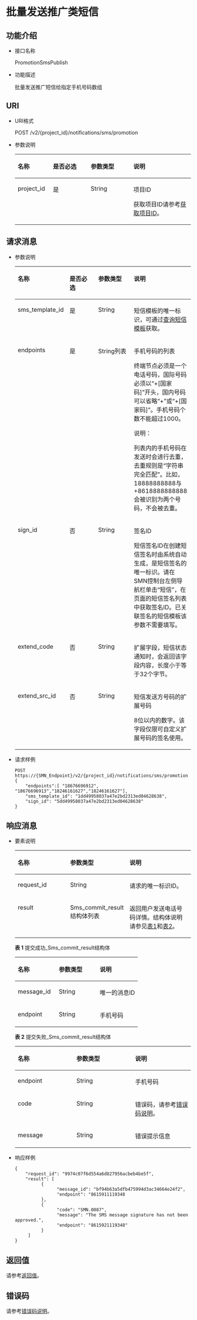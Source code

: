 # 批量发送推广类短信<a name="ZH-CN_TOPIC_0094175384"></a>

## 功能介绍<a name="section772195095418"></a>

-   接口名称

    PromotionSmsPublish

-   功能描述

    批量发送推广短信给指定手机号码数组


## URI<a name="section272650175410"></a>

-   URI格式

    POST /v2/\{project\_id\}/notifications/sms/promotion

-   参数说明

    <a name="table108865095415"></a>
    <table><thead align="left"><tr id="row151972501540"><th class="cellrowborder" valign="top" width="19.998000199980005%" id="mcps1.1.5.1.1"><p id="p5197175045415"><a name="p5197175045415"></a><a name="p5197175045415"></a>名称</p>
    </th>
    <th class="cellrowborder" valign="top" width="21.42785721427857%" id="mcps1.1.5.1.2"><p id="p14197195085414"><a name="p14197195085414"></a><a name="p14197195085414"></a>是否必选</p>
    </th>
    <th class="cellrowborder" valign="top" width="24.287571242875714%" id="mcps1.1.5.1.3"><p id="p419711504545"><a name="p419711504545"></a><a name="p419711504545"></a>参数类型</p>
    </th>
    <th class="cellrowborder" valign="top" width="34.28657134286571%" id="mcps1.1.5.1.4"><p id="p01971350175411"><a name="p01971350175411"></a><a name="p01971350175411"></a>说明</p>
    </th>
    </tr>
    </thead>
    <tbody><tr id="row419795012542"><td class="cellrowborder" valign="top" width="19.998000199980005%" headers="mcps1.1.5.1.1 "><p id="p6197135018547"><a name="p6197135018547"></a><a name="p6197135018547"></a>project_id</p>
    </td>
    <td class="cellrowborder" valign="top" width="21.42785721427857%" headers="mcps1.1.5.1.2 "><p id="p141971150105411"><a name="p141971150105411"></a><a name="p141971150105411"></a>是</p>
    </td>
    <td class="cellrowborder" valign="top" width="24.287571242875714%" headers="mcps1.1.5.1.3 "><p id="p1919717509546"><a name="p1919717509546"></a><a name="p1919717509546"></a>String</p>
    </td>
    <td class="cellrowborder" valign="top" width="34.28657134286571%" headers="mcps1.1.5.1.4 "><p id="p5197750135410"><a name="p5197750135410"></a><a name="p5197750135410"></a>项目ID</p>
    <p id="p01971850185418"><a name="p01971850185418"></a><a name="p01971850185418"></a>获取项目ID请参考<a href="获取项目ID.md">获取项目ID</a>。</p>
    </td>
    </tr>
    </tbody>
    </table>


## 请求消息<a name="section14103050145410"></a>

-   参数说明

    <a name="table962323915164"></a>
    <table><thead align="left"><tr id="row6623193921617"><th class="cellrowborder" valign="top" width="19.998000199980005%" id="mcps1.1.5.1.1"><p id="p146231397162"><a name="p146231397162"></a><a name="p146231397162"></a>名称</p>
    </th>
    <th class="cellrowborder" valign="top" width="21.42785721427857%" id="mcps1.1.5.1.2"><p id="p2623193951614"><a name="p2623193951614"></a><a name="p2623193951614"></a>是否必选</p>
    </th>
    <th class="cellrowborder" valign="top" width="24.287571242875714%" id="mcps1.1.5.1.3"><p id="p18623183951617"><a name="p18623183951617"></a><a name="p18623183951617"></a>参数类型</p>
    </th>
    <th class="cellrowborder" valign="top" width="34.28657134286571%" id="mcps1.1.5.1.4"><p id="p15623739141612"><a name="p15623739141612"></a><a name="p15623739141612"></a>说明</p>
    </th>
    </tr>
    </thead>
    <tbody><tr id="row462416393167"><td class="cellrowborder" valign="top" width="19.998000199980005%" headers="mcps1.1.5.1.1 "><p id="p7624183981610"><a name="p7624183981610"></a><a name="p7624183981610"></a>sms_template_id</p>
    </td>
    <td class="cellrowborder" valign="top" width="21.42785721427857%" headers="mcps1.1.5.1.2 "><p id="p46247396169"><a name="p46247396169"></a><a name="p46247396169"></a>是</p>
    </td>
    <td class="cellrowborder" valign="top" width="24.287571242875714%" headers="mcps1.1.5.1.3 "><p id="p1162417397168"><a name="p1162417397168"></a><a name="p1162417397168"></a>String</p>
    </td>
    <td class="cellrowborder" valign="top" width="34.28657134286571%" headers="mcps1.1.5.1.4 "><p id="p13624203981611"><a name="p13624203981611"></a><a name="p13624203981611"></a>短信模板的唯一标识，可通过<a href="查询短信模板.md">查询短信模板</a>获取。</p>
    </td>
    </tr>
    <tr id="row1262413916165"><td class="cellrowborder" valign="top" width="19.998000199980005%" headers="mcps1.1.5.1.1 "><p id="p1762493931619"><a name="p1762493931619"></a><a name="p1762493931619"></a>endpoints</p>
    </td>
    <td class="cellrowborder" valign="top" width="21.42785721427857%" headers="mcps1.1.5.1.2 "><p id="p1962443910167"><a name="p1962443910167"></a><a name="p1962443910167"></a>是</p>
    </td>
    <td class="cellrowborder" valign="top" width="24.287571242875714%" headers="mcps1.1.5.1.3 "><p id="p2624113919164"><a name="p2624113919164"></a><a name="p2624113919164"></a>String列表</p>
    </td>
    <td class="cellrowborder" valign="top" width="34.28657134286571%" headers="mcps1.1.5.1.4 "><p id="p1262415398162"><a name="p1262415398162"></a><a name="p1262415398162"></a>手机号码的列表</p>
    <p id="p146241139191616"><a name="p146241139191616"></a><a name="p146241139191616"></a>终端节点必须是一个电话号码，国际号码必须以“+[国家码]”开头，国内号码可以省略“+”或“+[国家码]”。手机号码个数不能超过1000。</p>
    <div class="note" id="note6624143920166"><a name="note6624143920166"></a><a name="note6624143920166"></a><span class="notetitle"> 说明： </span><div class="notebody"><p id="p962423919162"><a name="p962423919162"></a><a name="p962423919162"></a>列表内的手机号码在发送时会进行去重，去重规则是“字符串完全匹配”。比如，18888888888与+8618888888888会被识别为两个号码，不会被去重。</p>
    </div></div>
    </td>
    </tr>
    <tr id="row262412397169"><td class="cellrowborder" valign="top" width="19.998000199980005%" headers="mcps1.1.5.1.1 "><p id="p06241039141610"><a name="p06241039141610"></a><a name="p06241039141610"></a>sign_id</p>
    </td>
    <td class="cellrowborder" valign="top" width="21.42785721427857%" headers="mcps1.1.5.1.2 "><p id="p126241739201610"><a name="p126241739201610"></a><a name="p126241739201610"></a>否</p>
    </td>
    <td class="cellrowborder" valign="top" width="24.287571242875714%" headers="mcps1.1.5.1.3 "><p id="p166241439131619"><a name="p166241439131619"></a><a name="p166241439131619"></a>String</p>
    </td>
    <td class="cellrowborder" valign="top" width="34.28657134286571%" headers="mcps1.1.5.1.4 "><p id="p162416391161"><a name="p162416391161"></a><a name="p162416391161"></a>签名ID</p>
    <p id="p06241039111610"><a name="p06241039111610"></a><a name="p06241039111610"></a>短信签名ID在创建短信签名时由系统自动生成，是短信签名的唯一标识。请在SMN控制台左侧导航栏单击“短信”，在页面的短信签名列表中获取签名ID。已关联签名的短信模板该参数不需要填写。</p>
    </td>
    </tr>
    <tr id="row2625339121610"><td class="cellrowborder" valign="top" width="19.998000199980005%" headers="mcps1.1.5.1.1 "><p id="p362523913167"><a name="p362523913167"></a><a name="p362523913167"></a>extend_code</p>
    </td>
    <td class="cellrowborder" valign="top" width="21.42785721427857%" headers="mcps1.1.5.1.2 "><p id="p1662553916166"><a name="p1662553916166"></a><a name="p1662553916166"></a>否</p>
    </td>
    <td class="cellrowborder" valign="top" width="24.287571242875714%" headers="mcps1.1.5.1.3 "><p id="p56259399169"><a name="p56259399169"></a><a name="p56259399169"></a>String</p>
    </td>
    <td class="cellrowborder" valign="top" width="34.28657134286571%" headers="mcps1.1.5.1.4 "><p id="p1162563915166"><a name="p1162563915166"></a><a name="p1162563915166"></a>扩展字段，短信状态通知时，会返回该字段内容，长度小于等于32个字节。</p>
    </td>
    </tr>
    <tr id="row12625639141616"><td class="cellrowborder" valign="top" width="19.998000199980005%" headers="mcps1.1.5.1.1 "><p id="p26251839181612"><a name="p26251839181612"></a><a name="p26251839181612"></a>extend_src_id</p>
    </td>
    <td class="cellrowborder" valign="top" width="21.42785721427857%" headers="mcps1.1.5.1.2 "><p id="p462511396166"><a name="p462511396166"></a><a name="p462511396166"></a>否</p>
    </td>
    <td class="cellrowborder" valign="top" width="24.287571242875714%" headers="mcps1.1.5.1.3 "><p id="p1625939191612"><a name="p1625939191612"></a><a name="p1625939191612"></a>String</p>
    </td>
    <td class="cellrowborder" valign="top" width="34.28657134286571%" headers="mcps1.1.5.1.4 "><p id="p8625113971617"><a name="p8625113971617"></a><a name="p8625113971617"></a>短信发送方号码的扩展号码</p>
    <p id="p562543991612"><a name="p562543991612"></a><a name="p562543991612"></a>8位以内的数字。该字段仅限可自定义扩展号码的签名使用。</p>
    </td>
    </tr>
    </tbody>
    </table>

-   请求样例

    ```
    POST https://{SMN_Endpoint}/v2/{project_id}/notifications/sms/promotion 
    {
        "endpoints":[ "18676696912", "18676696913","18246161627","18246161627"],
        "sms_template_id": "1dd49958037a47e2bd2313ed04628638",
        "sign_id": "5dd49958037a47e2bd2313ed04628638"
    }
    ```


## 响应消息<a name="section18103150185411"></a>

-   要素说明

    <a name="table13103850195419"></a>
    <table><thead align="left"><tr id="row17197125017548"><th class="cellrowborder" valign="top" width="32.5%" id="mcps1.1.4.1.1"><p id="p17197450115418"><a name="p17197450115418"></a><a name="p17197450115418"></a>名称</p>
    </th>
    <th class="cellrowborder" valign="top" width="23.75%" id="mcps1.1.4.1.2"><p id="p15197550125412"><a name="p15197550125412"></a><a name="p15197550125412"></a>参数类型</p>
    </th>
    <th class="cellrowborder" valign="top" width="43.75%" id="mcps1.1.4.1.3"><p id="p141971350145411"><a name="p141971350145411"></a><a name="p141971350145411"></a>说明</p>
    </th>
    </tr>
    </thead>
    <tbody><tr id="row419710507544"><td class="cellrowborder" valign="top" width="32.5%" headers="mcps1.1.4.1.1 "><p id="p18197950135413"><a name="p18197950135413"></a><a name="p18197950135413"></a>request_id</p>
    </td>
    <td class="cellrowborder" valign="top" width="23.75%" headers="mcps1.1.4.1.2 "><p id="p19197135055420"><a name="p19197135055420"></a><a name="p19197135055420"></a>String</p>
    </td>
    <td class="cellrowborder" valign="top" width="43.75%" headers="mcps1.1.4.1.3 "><p id="p181971850165415"><a name="p181971850165415"></a><a name="p181971850165415"></a>请求的唯一标识ID。</p>
    </td>
    </tr>
    <tr id="row82721711132514"><td class="cellrowborder" valign="top" width="32.5%" headers="mcps1.1.4.1.1 "><p id="p1327271152519"><a name="p1327271152519"></a><a name="p1327271152519"></a>result</p>
    </td>
    <td class="cellrowborder" valign="top" width="23.75%" headers="mcps1.1.4.1.2 "><p id="p1736341117226"><a name="p1736341117226"></a><a name="p1736341117226"></a>Sms_commit_result结构体列表</p>
    </td>
    <td class="cellrowborder" valign="top" width="43.75%" headers="mcps1.1.4.1.3 "><p id="p132727111254"><a name="p132727111254"></a><a name="p132727111254"></a>返回用户发送电话号码详情。结构体说明请参见<a href="#table359149193610">表1</a>和<a href="#table107722026173717">表2</a>。</p>
    </td>
    </tr>
    </tbody>
    </table>

    **表 1**  提交成功\_Sms\_commit\_result结构体

    <a name="table359149193610"></a>
    <table><thead align="left"><tr id="zh-cn_topic_0101731320_row1282018614504"><th class="cellrowborder" valign="top" width="33.33333333333333%" id="mcps1.2.4.1.1"><p id="zh-cn_topic_0101731320_p4820196185019"><a name="zh-cn_topic_0101731320_p4820196185019"></a><a name="zh-cn_topic_0101731320_p4820196185019"></a>名称</p>
    </th>
    <th class="cellrowborder" valign="top" width="33.33333333333333%" id="mcps1.2.4.1.2"><p id="zh-cn_topic_0101731320_p188201566506"><a name="zh-cn_topic_0101731320_p188201566506"></a><a name="zh-cn_topic_0101731320_p188201566506"></a>参数类型</p>
    </th>
    <th class="cellrowborder" valign="top" width="33.33333333333333%" id="mcps1.2.4.1.3"><p id="zh-cn_topic_0101731320_p78207613506"><a name="zh-cn_topic_0101731320_p78207613506"></a><a name="zh-cn_topic_0101731320_p78207613506"></a>说明</p>
    </th>
    </tr>
    </thead>
    <tbody><tr id="zh-cn_topic_0101731320_row16820186205011"><td class="cellrowborder" valign="top" width="33.33333333333333%" headers="mcps1.2.4.1.1 "><p id="zh-cn_topic_0101731320_p782016616509"><a name="zh-cn_topic_0101731320_p782016616509"></a><a name="zh-cn_topic_0101731320_p782016616509"></a>message_id</p>
    </td>
    <td class="cellrowborder" valign="top" width="33.33333333333333%" headers="mcps1.2.4.1.2 "><p id="zh-cn_topic_0101731320_p108200620506"><a name="zh-cn_topic_0101731320_p108200620506"></a><a name="zh-cn_topic_0101731320_p108200620506"></a>String</p>
    </td>
    <td class="cellrowborder" valign="top" width="33.33333333333333%" headers="mcps1.2.4.1.3 "><p id="zh-cn_topic_0101731320_p14820116205015"><a name="zh-cn_topic_0101731320_p14820116205015"></a><a name="zh-cn_topic_0101731320_p14820116205015"></a>唯一的消息ID</p>
    </td>
    </tr>
    <tr id="zh-cn_topic_0101731320_row382018617505"><td class="cellrowborder" valign="top" width="33.33333333333333%" headers="mcps1.2.4.1.1 "><p id="zh-cn_topic_0101731320_p1082015614504"><a name="zh-cn_topic_0101731320_p1082015614504"></a><a name="zh-cn_topic_0101731320_p1082015614504"></a>endpoint</p>
    </td>
    <td class="cellrowborder" valign="top" width="33.33333333333333%" headers="mcps1.2.4.1.2 "><p id="zh-cn_topic_0101731320_p158203645013"><a name="zh-cn_topic_0101731320_p158203645013"></a><a name="zh-cn_topic_0101731320_p158203645013"></a>String</p>
    </td>
    <td class="cellrowborder" valign="top" width="33.33333333333333%" headers="mcps1.2.4.1.3 "><p id="zh-cn_topic_0101731320_p18203605017"><a name="zh-cn_topic_0101731320_p18203605017"></a><a name="zh-cn_topic_0101731320_p18203605017"></a>手机号码</p>
    </td>
    </tr>
    </tbody>
    </table>

    **表 2**  提交失败\_Sms\_commit\_result结构体

    <a name="table107722026173717"></a>
    <table><thead align="left"><tr id="zh-cn_topic_0101731320_row1194471517343"><th class="cellrowborder" valign="top" width="33.33333333333333%" id="mcps1.2.4.1.1"><p id="zh-cn_topic_0101731320_p9243120135815"><a name="zh-cn_topic_0101731320_p9243120135815"></a><a name="zh-cn_topic_0101731320_p9243120135815"></a>名称</p>
    </th>
    <th class="cellrowborder" valign="top" width="33.33333333333333%" id="mcps1.2.4.1.2"><p id="zh-cn_topic_0101731320_p8243320135814"><a name="zh-cn_topic_0101731320_p8243320135814"></a><a name="zh-cn_topic_0101731320_p8243320135814"></a>参数类型</p>
    </th>
    <th class="cellrowborder" valign="top" width="33.33333333333333%" id="mcps1.2.4.1.3"><p id="zh-cn_topic_0101731320_p3243820105819"><a name="zh-cn_topic_0101731320_p3243820105819"></a><a name="zh-cn_topic_0101731320_p3243820105819"></a>说明</p>
    </th>
    </tr>
    </thead>
    <tbody><tr id="zh-cn_topic_0101731320_row394441513342"><td class="cellrowborder" valign="top" width="33.33333333333333%" headers="mcps1.2.4.1.1 "><p id="zh-cn_topic_0101731320_p99448153348"><a name="zh-cn_topic_0101731320_p99448153348"></a><a name="zh-cn_topic_0101731320_p99448153348"></a>endpoint</p>
    </td>
    <td class="cellrowborder" valign="top" width="33.33333333333333%" headers="mcps1.2.4.1.2 "><p id="zh-cn_topic_0101731320_p9308141713434"><a name="zh-cn_topic_0101731320_p9308141713434"></a><a name="zh-cn_topic_0101731320_p9308141713434"></a>String</p>
    </td>
    <td class="cellrowborder" valign="top" width="33.33333333333333%" headers="mcps1.2.4.1.3 "><p id="zh-cn_topic_0101731320_p1944815193415"><a name="zh-cn_topic_0101731320_p1944815193415"></a><a name="zh-cn_topic_0101731320_p1944815193415"></a>手机号码</p>
    </td>
    </tr>
    <tr id="zh-cn_topic_0101731320_row1594413159343"><td class="cellrowborder" valign="top" width="33.33333333333333%" headers="mcps1.2.4.1.1 "><p id="zh-cn_topic_0101731320_p4944615173410"><a name="zh-cn_topic_0101731320_p4944615173410"></a><a name="zh-cn_topic_0101731320_p4944615173410"></a>code</p>
    </td>
    <td class="cellrowborder" valign="top" width="33.33333333333333%" headers="mcps1.2.4.1.2 "><p id="zh-cn_topic_0101731320_p1542131818435"><a name="zh-cn_topic_0101731320_p1542131818435"></a><a name="zh-cn_topic_0101731320_p1542131818435"></a>String</p>
    </td>
    <td class="cellrowborder" valign="top" width="33.33333333333333%" headers="mcps1.2.4.1.3 "><p id="zh-cn_topic_0101731320_p1794471513349"><a name="zh-cn_topic_0101731320_p1794471513349"></a><a name="zh-cn_topic_0101731320_p1794471513349"></a>错误码，请参考<a href="错误码说明.md">错误码说明</a>。</p>
    </td>
    </tr>
    <tr id="zh-cn_topic_0101731320_row1294414154345"><td class="cellrowborder" valign="top" width="33.33333333333333%" headers="mcps1.2.4.1.1 "><p id="zh-cn_topic_0101731320_p1098455263317"><a name="zh-cn_topic_0101731320_p1098455263317"></a><a name="zh-cn_topic_0101731320_p1098455263317"></a>message</p>
    </td>
    <td class="cellrowborder" valign="top" width="33.33333333333333%" headers="mcps1.2.4.1.2 "><p id="zh-cn_topic_0101731320_p17609122084518"><a name="zh-cn_topic_0101731320_p17609122084518"></a><a name="zh-cn_topic_0101731320_p17609122084518"></a>String</p>
    </td>
    <td class="cellrowborder" valign="top" width="33.33333333333333%" headers="mcps1.2.4.1.3 "><p id="zh-cn_topic_0101731320_p129856528339"><a name="zh-cn_topic_0101731320_p129856528339"></a><a name="zh-cn_topic_0101731320_p129856528339"></a>错误提示信息</p>
    </td>
    </tr>
    </tbody>
    </table>


-   响应样例

    ```
    { 
        "request_id": "9974c07f6d554a6d827956acbeb4be5f",
        "result": [
              {
                    "message_id": "bf94b63a5dfb475994d3ac34664e24f2", 
                    "endpoint": "8615911119348
              },
              {
                    "code": "SMN.0087",
                    "message": "The SMS message signature has not been approved.", 
                    "endpoint": "8615921119348"
              }
         ]  
    }
    ```


## 返回值<a name="section1910317509543"></a>

请参考[返回值](返回值.md)。

## 错误码<a name="section73211020122511"></a>

请参考[错误码说明](错误码说明.md)。

